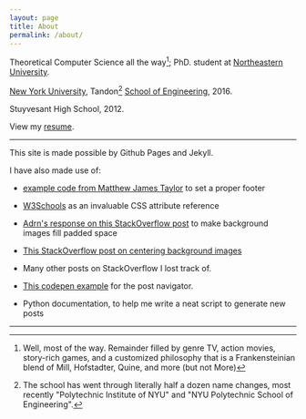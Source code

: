 ```yaml
---
layout: page
title: About
permalink: /about/
---
```


Theoretical Computer Science all the way[^1]; PhD. student at [Northeastern University](http://neu.edu).

[New York University](http://nyu.edu), Tandon[^2] [School of Engineering](http://engineering.nyu.edu), 2016.

Stuyvesant High School, 2012.

View my [resume](/AlbertCheuResume.pdf).

---

This site is made possible by Github Pages and Jekyll.

I have also made use of:

* [example code from Matthew James Taylor](http://matthewjamestaylor.com/blog/bottom-footer-demo.htm) to set a proper footer

* [W3Schools](http://w3schools.com) as an invaluable CSS attribute reference

* [Adrn's response on this StackOverflow post](http://stackoverflow.com/questions/7961589/positioning-background-image-adding-padding) to make background images fill padded space

* [This StackOverflow post on centering background images](http://stackoverflow.com/questions/2643305/centering-a-background-image-using-css)

* Many other posts on StackOverflow I lost track of.

* [This codepen example](https://codepen.io/gnclmorais/pen/cHkqt) for the post navigator.

* Python documentation, to help me write a neat script to generate new posts

---

[^1]:Well, most of the way. Remainder filled by genre TV, action movies, story-rich games, and a customized philosophy that is a Frankensteinian blend of Mill, Hofstadter, Quine, and more (but not More)

[^2]:The school has went through literally half a dozen name changes, most recently "Polytechnic Institute of NYU" and "NYU Polytechnic School of Engineering".
